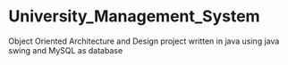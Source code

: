 # University_Management_System
Object Oriented Architecture and Design project written in java using java swing and MySQL as database
